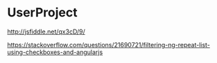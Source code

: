 # UserProject

http://jsfiddle.net/qx3cD/9/

https://stackoverflow.com/questions/21690721/filtering-ng-repeat-list-using-checkboxes-and-angularjs

